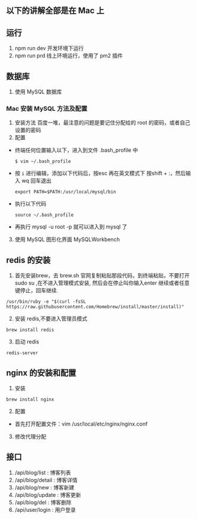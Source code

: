 ## 以下的讲解全部是在 Mac 上 
## 运行
1. npm run dev 开发环境下运行
2. npm run prd 线上环境运行，使用了 pm2 插件
## 数据库
1. 使用 MySQL 数据库
### Mac 安装 MySQL 方法及配置
1. 安装方法 百度一堆，最注意的问题是要记住分配给的 root 的密码，或者自己设置的密码
2. 配置
  +  终端任何位置输入以下，进入到文件 .bash_profile 中
      ```shell
      $ vim ~/.bash_profile
      ```
  + 按 `i` 进行编辑，添加以下代码后，按esc 再在英文模式下 按shift + :，然后输入 wq 回车退出
      ```shell
      export PATH=$PATH:/usr/local/mysql/bin
      ```
  + 执行以下代码
      ```shell
      source ~/.bash_profile 
      ```
  + 再执行 mysql -u root -p 就可以进入到 mysql 了

3. 使用 MySQL 图形化界面 MySQLWorkbench
## redis 的安装
1. 首先安装brew，去 brew.sh 官网复制粘贴那段代码，到终端粘贴，不要打开 sudo su ,在不进入管理模式安装,
然后会在停止叫你输入enter 继续或者任意键停止，回车继续.
  ```shell
  /usr/bin/ruby -e "$(curl -fsSL https://raw.githubusercontent.com/Homebrew/install/master/install)"
  ```
2. 安装 redis,不要进入管理员模式
  ```
  brew install redis
  ```
3. 启动 redis
  ```
  redis-server
  ```
## nginx 的安装和配置
1. 安装
  ```shell
  brew install nginx
  ```
2. 配置
  + 首先打开配置文件：vim /usr/local/etc/nginx/nginx.conf
3. 修改代理分配

## 接口
1. /api/blog/list : 博客列表
2. /api/blog/detail : 博客详情
3. /api/blog/new : 博客新建
4. /api/blog/update : 博客更新
5. /api/blog/del : 博客删除
6. /api/user/login : 用户登录
